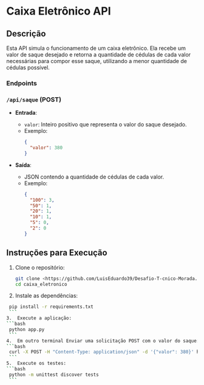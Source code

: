 # Caixa Eletrônico API

## Descrição

Esta API simula o funcionamento de um caixa eletrônico. Ela recebe um valor de saque desejado e retorna a quantidade de cédulas de cada valor necessárias para compor esse saque, utilizando a menor quantidade de cédulas possível.

### Endpoints

### `/api/saque` (POST)

- **Entrada**:
  - `valor`: Inteiro positivo que representa o valor do saque desejado.
  - Exemplo:
    ```json
    {
      "valor": 380
    }
    ```

- **Saída**:
  - JSON contendo a quantidade de cédulas de cada valor.
  - Exemplo:
    ```json
    {
      "100": 3,
      "50": 1,
      "20": 1,
      "10": 1,
      "5": 0,
      "2": 0
    }
    ```

## Instruções para Execução

1. Clone o repositório:
   ```bash
   git clone <https://github.com/LuisEduardo39/Desafio-T-cnico-Morada.ai.git>
   cd caixa_eletronico
   ```
2.	Instale as dependências:
   ```bash
    pip install -r requirements.txt
    ```
3.	Execute a aplicação:
   ```bash
    python app.py
    ```
4.  Em outro terminal Enviar uma solicitação POST com o valor do saque:
   ```bash
    curl -X POST -H "Content-Type: application/json" -d '{"valor": 380}' http://127.0.0.1:5000/api/saque
    ```
5.	Execute os testes:
   ```bash
    python -m unittest discover tests
    ```